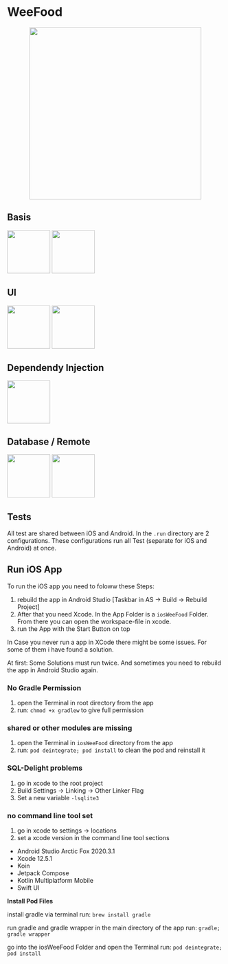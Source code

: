 # WeeFood

<p align="center">
 <img src="https://user-images.githubusercontent.com/46423967/130109598-45d9d370-e34f-43d4-99e4-4af42acd9411.png" height="400" />
</p>

## Basis
<img src="https://cmota.github.io/kmp-codelabs/img/657b1858759b67ee.png"  height="100" /> 
<img src="https://www.logo.wine/a/logo/Kotlin_(programming_language)/Kotlin_(programming_language)-Logo.wine.svg" height="100"/> <br>

## UI
<img src="https://tabris.com/wp-content/uploads/2021/06/jetpack-compose-icon_RGB.png"  height="100" /> 
<img src="https://img.icons8.com/color/50/000000/swiftui.png" height="100" /><br>


## Dependendy Injection
<img src="https://avatars.githubusercontent.com/u/38280958?s=200&v=4"  height="100" /> <br>

## Database / Remote
<img src="https://cdn.pixabay.com/photo/2013/09/18/12/13/sqlite-183454_1280.png"  height="100" /> 
<img src="https://repository-images.githubusercontent.com/40136600/f3f5fd00-c59e-11e9-8284-cb297d193133"  height="100" /> <br>

## Tests
All test are shared between iOS and Android. In the `.run` directory are 2 configurations. These configurations run all Test (separate for iOS and Android) at once.

## Run iOS App
To run the iOS app you need to foloww these Steps:
 1. rebuild the app in Android Studio [Taskbar in AS -> Build -> Rebuild Project]
 2. After that you need Xcode. In the App Folder is a `iosWeeFood` Folder. From there you can open the workspace-file in xcode.
 3. run the App with the Start Button on top

 In Case you never run a app in XCode there might be some issues. For some of them i have found a solution.

 At first: Some Solutions must run twice. And sometimes you need to rebuild the app in Android Studio again.

 ### No Gradle Permission
 1. open the Terminal in root directory from the app
 2. run: `chmod +x gradlew` to give full permission

 ### shared or other modules are missing
 1. open the Terminal in `iosWeeFood` directory from the app
 2. run: `pod deintegrate; pod install` to clean the pod  and reinstall it

 ### SQL-Delight problems
 1. go in xcode to the root project
 2. Build Settings -> Linking -> Other Linker Flag
 3. Set a new variable `-lsqlite3`

 ### no command line tool set
 1. go in xcode to settings -> locations
 2. set a xcode version in the command line tool sections





- Android Studio Arctic Fox 2020.3.1
- Xcode 12.5.1
- Koin
- Jetpack Compose
- Kotlin Multiplatform Mobile
- Swift UI

**Install Pod Files**


install gradle via terminal
run: `brew install gradle`

run gradle and gradle wrapper in the main directory of the app
run: `gradle; gradle wrapper`

go into the iosWeeFood Folder and open the Terminal
run: `pod deintegrate; pod install`



